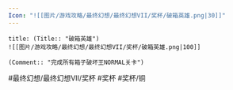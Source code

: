 ```yaml
---
Icon: "![[图片/游戏攻略/最终幻想/最终幻想VII/奖杯/破箱英雄.png|30]]"
---
```

```ad-common-bronze-trophy
title: (Title:: "破箱英雄")
![[图片/游戏攻略/最终幻想/最终幻想VII/奖杯/破箱英雄.png|100]]

(Comment:: "完成所有箱子破坏王NORMAL关卡")
```

#最终幻想/最终幻想VII/奖杯 #奖杯 #奖杯/铜
